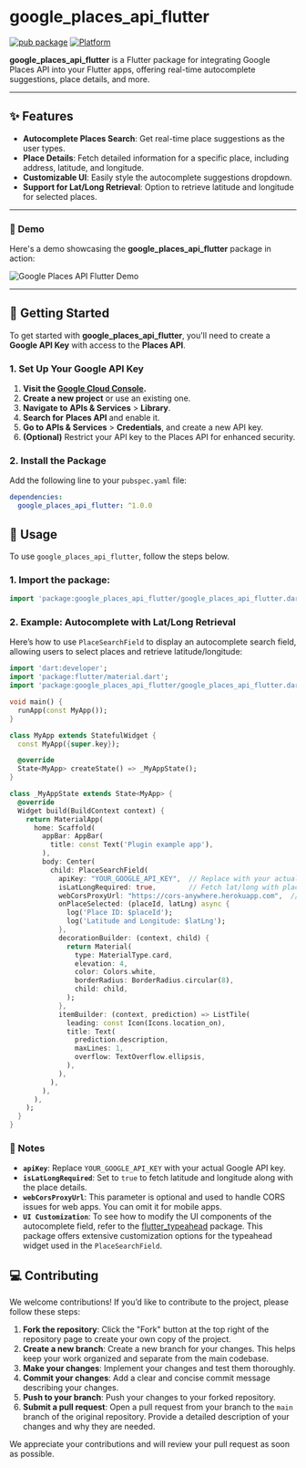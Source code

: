 # google_places_api_flutter

[![pub package](https://img.shields.io/pub/v/google_places_api_flutter.svg)](https://pub.dev/packages/google_places_api_flutter)
[![Platform](https://img.shields.io/badge/platform-flutter-blue.svg)](https://flutter.dev/)

**google_places_api_flutter** is a Flutter package for integrating Google Places API into your Flutter apps, offering real-time autocomplete suggestions, place details, and more.

---

## ✨ Features

- **Autocomplete Places Search**: Get real-time place suggestions as the user types.
- **Place Details**: Fetch detailed information for a specific place, including address, latitude, and longitude.
- **Customizable UI**: Easily style the autocomplete suggestions dropdown.
- **Support for Lat/Long Retrieval**: Option to retrieve latitude and longitude for selected places.

---

### 🌟 Demo

Here's a demo showcasing the **google_places_api_flutter** package in action:

![Google Places API Flutter Demo](./demo.gif)

---

## 🚀 Getting Started

To get started with **google_places_api_flutter**, you'll need to create a **Google API Key** with access to the **Places API**.

### 1. Set Up Your Google API Key

1. **Visit the [Google Cloud Console](https://console.cloud.google.com/).**
2. **Create a new project** or use an existing one.
3. **Navigate to** **APIs & Services** > **Library**.
4. **Search for** **Places API** and enable it.
5. **Go to** **APIs & Services** > **Credentials**, and create a new API key.
6. **(Optional)** Restrict your API key to the Places API for enhanced security.

### 2. Install the Package

Add the following line to your `pubspec.yaml` file:

```yaml
dependencies:
  google_places_api_flutter: ^1.0.0
```
## 🚀 Usage

To use `google_places_api_flutter`, follow the steps below.

### 1. Import the package:

```dart
import 'package:google_places_api_flutter/google_places_api_flutter.dart';
```
### 2. Example: Autocomplete with Lat/Long Retrieval

Here’s how to use `PlaceSearchField` to display an autocomplete search field, allowing users to select places and retrieve latitude/longitude:

```dart
import 'dart:developer';
import 'package:flutter/material.dart';
import 'package:google_places_api_flutter/google_places_api_flutter.dart';

void main() {
  runApp(const MyApp());
}

class MyApp extends StatefulWidget {
  const MyApp({super.key});

  @override
  State<MyApp> createState() => _MyAppState();
}

class _MyAppState extends State<MyApp> {
  @override
  Widget build(BuildContext context) {
    return MaterialApp(
      home: Scaffold(
        appBar: AppBar(
          title: const Text('Plugin example app'),
        ),
        body: Center(
          child: PlaceSearchField(
            apiKey: "YOUR_GOOGLE_API_KEY",  // Replace with your actual API key
            isLatLongRequired: true,        // Fetch lat/long with place details
            webCorsProxyUrl: "https://cors-anywhere.herokuapp.com",  // Optional for web
            onPlaceSelected: (placeId, latLng) async {
              log('Place ID: $placeId');
              log('Latitude and Longitude: $latLng');
            },
            decorationBuilder: (context, child) {
              return Material(
                type: MaterialType.card,
                elevation: 4,
                color: Colors.white,
                borderRadius: BorderRadius.circular(8),
                child: child,
              );
            },
            itemBuilder: (context, prediction) => ListTile(
              leading: const Icon(Icons.location_on),
              title: Text(
                prediction.description,
                maxLines: 1,
                overflow: TextOverflow.ellipsis,
              ),
            ),
          ),
        ),
      ),
    );
  }
}
```
### 📝 Notes

- **`apiKey`**: Replace `YOUR_GOOGLE_API_KEY` with your actual Google API key.
- **`isLatLongRequired`**: Set to `true` to fetch latitude and longitude along with the place details.
- **`webCorsProxyUrl`**: This parameter is optional and used to handle CORS issues for web apps. You can omit it for mobile apps.
- **`UI Customization`**: To see how to modify the UI components of the autocomplete field, refer to the [flutter_typeahead](https://pub.dev/packages/flutter_typeahead) package. This package offers extensive customization options for the typeahead widget used in the `PlaceSearchField`.

## 💻 Contributing

We welcome contributions! If you’d like to contribute to the project, please follow these steps:

1. **Fork the repository**: Click the "Fork" button at the top right of the repository page to create your own copy of the project.
2. **Create a new branch**: Create a new branch for your changes. This helps keep your work organized and separate from the main codebase.
3. **Make your changes**: Implement your changes and test them thoroughly.
4. **Commit your changes**: Add a clear and concise commit message describing your changes.
5. **Push to your branch**: Push your changes to your forked repository.
6. **Submit a pull request**: Open a pull request from your branch to the `main` branch of the original repository. Provide a detailed description of your changes and why they are needed.

We appreciate your contributions and will review your pull request as soon as possible.
